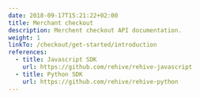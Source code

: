 ```yaml
---
date: 2018-09-17T15:21:22+02:00
title: Merchant checkout
description: Merchent checkout API documentation.
weight: 1
linkTo: /checkout/get-started/introduction
references:
  - title: Javascript SDK
    url: https://github.com/rehive/rehive-javascript
  - title: Python SDK
    url: https://github.com/rehive/rehive-python
---
```


